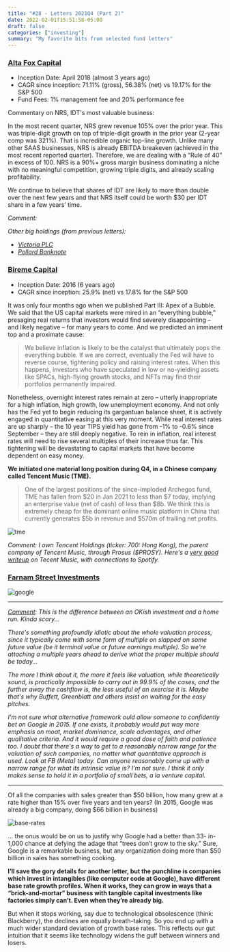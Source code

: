 ```yaml
---
title: "#28 - Letters 2021Q4 (Part 2)"
date: 2022-02-01T15:51:58-05:00
draft: false
categories: ["investing"]
summary: "My favorite bits from selected fund letters"
---
```


### [Alta Fox Capital](https://static1.squarespace.com/static/5aaacb57506fbe4636414126/t/61f8b8cf6faed02fd91ec060/1643690191597/Q4+2021+Alta+Fox+Capital+Quarterly+Letter+-+final.pdf)

- Inception Date: April 2018 (almost 3 years ago)
- CAGR since inception: 71.11% (gross), 56.38% (net) vs 19.17% for the S&P 500
- Fund Fees: 1% management fee and 20% performance fee

Commentary on NRS, IDT's most valuable business:

In the most recent quarter, NRS grew revenue 105% over the prior year. This was triple-digit growth
on top of triple-digit growth in the prior year (2-year comp was 321%). That is incredible organic
top-line growth. Unlike many other SAAS businesses, NRS is already EBITDA breakeven (achieved in
the most recent reported quarter). Therefore, we are dealing with a “Rule of 40” in excess of 100. NRS
is a 90%+ gross margin business dominating a niche with no meaningful competition, growing triple
digits, and already scaling profitability. 

We continue to believe that shares of IDT are likely to more than double over the next few
years and that NRS itself could be worth $30 per IDT share in a few years’ time.

_Comment:_

_Other big holdings (from previous letters):_

- _[Victoria PLC](https://static1.squarespace.com/static/5aaacb57506fbe4636414126/t/612d5d700839fa234e002afc/1630362994098/VCP+Presentation+-+08.30.2021.pdf)_
- _[Pollard Banknote](https://static1.squarespace.com/static/5aaacb57506fbe4636414126/t/60366cb6662f6b44b9a8e617/1614179511023/Pollard+Banknote+Ltd+%28PBL+CN%29+-+02.24.2021.pdf)_


### [Bireme Capital](https://s3.amazonaws.com/bireme/4Q21%20-%20FV.html)

- Inception Date: 2016 (6 years ago)
- CAGR since inception: 25.9% (net) vs 17.8% for the S&P 500

It was only four months ago when we published Part III: Apex of a Bubble. We said that the US capital markets were mired in an “everything bubble,” presaging real returns that investors would find severely disappointing – and likely negative – for many years to come. And we predicted an imminent top and a proximate cause:

<blockquote>

We believe inflation is likely to be the catalyst that ultimately pops the everything bubble. If we are correct, eventually the Fed will have to reverse course, tightening policy and raising interest rates. When this happens, investors who have speculated in low or no-yielding assets like SPACs, high-flying growth stocks, and NFTs may find their portfolios permanently impaired.

</blockquote>

Nonetheless, overnight interest rates remain at zero – utterly inappropriate for a high inflation, high growth, low unemployment economy. And not only has the Fed yet to begin reducing its gargantuan balance sheet, it is actively engaged in quantitative easing at this very moment. While real interest rates are up sharply – the 10 year TIPS yield has gone from -1% to -0.6% since September – they are still deeply negative. To rein in inflation, real interest rates will need to rise several multiples of their increase thus far. This tightening will be devastating to capital markets that have become dependent on easy money.

**We initiated one material long position during Q4, in a Chinese company called Tencent Music (TME).**

<blockquote>

One of the largest positions of the since-imploded Archegos fund, TME has fallen from $20 in Jan 2021 to less than $7 today, implying an enterprise value (net of cash) of less than $8b. We think this is extremely cheap for the dominant online music platform in China that currently generates $5b in revenue and $570m of trailing net profits.

</blockquote>

![tme](/images/tme.png)

_Comment: I own Tencent Holdings (ticker: 700: Hong Kong), the parent company of Tencent Music, through Prosus ($PROSY). Here's a [very good writeup](https://www.techinasia.com/tencent-music-future-spotify) on Tecent Music, with connections to Spotify._


### [Farnam Street Investments](https://orphanira.com/wp-content/uploads/2022/01/January-2022-Client-Letter1.pdf)

![google](/images/google.png)

---

_<u>Comment</u>: This is the difference between an OKish investment and a home run. Kinda scary..._

_There's something profoundly idiotic about the whole valuation process, since it typically come with some form of multiple on slapped on some future value (be it terminal value or future earnings multiple). So we're attaching a multiple years ahead to derive what the proper multiple should be today..._

_The more I think about it, the more it feels like valuation, while theoretically sound, is practically impossible to carry out in 99.9% of the cases, and the further away the cashflow is, the less useful of an exercise it is. Maybe that's why Buffett, Greenblatt and others insist on waiting for the easy pitches._

_I'm not sure what alternative framework ould allow someone to confidently bet on Google in 2015. If one exists, it probably would put way more emphasis on moat, market dominance, scale advantages, and other qualitative criteria. And it would require a good dose of faith and patience too. I doubt that there's a way to get to a reasonably narrow range for the valuation of such companies, no matter what quantitative approach is used. Look at FB (Meta) today. Can anyone reasonably come up with a narrow range for what its intrinsic value is? I'm not sure. I think it only makes sense to hold it in a portfolio of small bets, a la venture capital._

---

Of all the companies with
sales greater than $50 billion, how many
grew at a rate higher than 15% over five
years and ten years? (In 2015, Google was already a big company, doing $66 billion in business)

![base-rates](/images/base-rates.png)

... the onus would be on us
to justify why Google had a better than 33-
in-1,000 chance at defying the adage that
“trees don’t grow to the sky.” Sure, Google is
a remarkable business, but any organization
doing more than $50 billion in sales has
something cooking. 

**I’ll save the gory details for another letter, but the punchline is companies which invest in intangibles (like computer code at Google), have different base rate growth profiles. When it works, they can grow in ways that a “brick-and-mortar” business with tangible capital investments like factories simply can’t. Even when they’re already big.** 

But when it stops working, say due to technological obsolescence (think: Blackberry), the declines are
equally breath-taking. So you end up with a much wider standard deviation of growth base rates.
This reflects our gut intuition that it seems like technology widens the gulf between winners and losers. 



